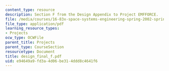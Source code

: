 ```yaml
---
content_type: resource
description: Section F from the Design Appendix to Project EMFFORCE.
file: /media/courses/16-83x-space-systems-engineering-spring-2002-spring-2003/e94649a9fd3a4d06be314ddd8c4641f6_design_final_f.pdf
file_type: application/pdf
learning_resource_types:
- Projects
ocw_type: OCWFile
parent_title: Projects
parent_type: CourseSection
resourcetype: Document
title: design_final_f.pdf
uid: e94649a9-fd3a-4d06-be31-4ddd8c4641f6
---
```


